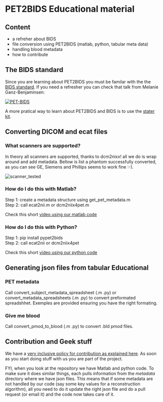 # PET2BIDS Educational material

## Content

- a refreher about BIDS
- file conversion using PET2BIDS (matlab, python, tabular meta data)
- handling blood metadata
- how to contribute

## The BIDS standard

Since you are learning about PET2BIDS you must be familar with the the [BIDS standard](https://bids.neuroimaging.io/). If you need a refresher you can check that talk from Melanie Ganz-Benjaminsen:

[![PET-BIDS](https://github.com/openneuropet/outreach/blob/main/Educational_material/pics/PET-BIDS.jpg)](https://youtu.be/1-sgAct6_NY "PET-BIDS") 

A more pratical way to learn about PET2BIDS and BIDS is to use the [stater kit](https://bids-standard.github.io/bids-starter-kit/).

## Converting DICOM and ecat files

### What scanners are supported?

In theory all scanners are supported, thanks to dcm2nixx! all we do is wrap around and add metadata. Bellow is list a phantom successfully converted, as you can see GE, Siemens and Phillips seems to work fine :-). 

![scanner_tested](https://github.com/openneuropet/outreach/blob/4f271ad881f51d1aea6404f67536300feb26d736/Educational_material/pics/phantoms.jpg)

### How do I do this with Matlab?

Step 1: create a metadata structure using get_pet_metadata.m  
Step 2: call ecat2nii.m or dcm2niix4pet.m  

Check this short [video using our matlab code](https://drive.google.com/file/d/1zIvdTknnHJXRTsrpKBRgY_X7OQJVKNBi/view?usp=sharing/preview)

### How do I do this with Python?

Step 1: pip install pypet2bids  
Step 2: call ecat2nii or dcm2niix4pet  

Check this short [video using our python code](https://drive.google.com/file/d/1CF80-u3emD6-fumwDvWHxKJhSFvFvnlM/view?usp=sharing/preview)

## Generating json files from tabular Educational

### PET metadata

Call convert_subject_metadata_spreadsheet (.m .py) or convert_metadata_spreadsheets (.m .py) to convert preformated spreadshhet. Exemples are provided ensuring you have the right formating.

### Give me blood

Call convert_pmod_to_blood (.m .py) to convert .bld pmod files.

## Contribution and Geek stuff

We have a [very inclusive policy for contribution as explained here](https://github.com/openneuropet/PET2BIDS/blob/main/contributing.md). As soon as you start doing stuff with us you are part of the project.

FYI, when you look at the repository we have Matlab and python code. To make sure it does similar things, each pulls information from the _metadata_ directory where we have json files. This means that if some metadata are not handled by our code (say some key values for a reconstruction algorithm), all you need to do it update the right json file and do a pull request (or email it) and the code now takes care of it.
